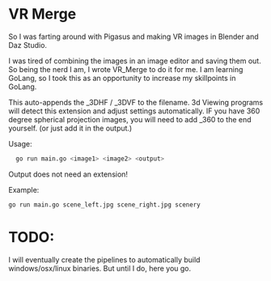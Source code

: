 
# VR Merge

So I was farting around with Pigasus and making VR images in Blender and Daz Studio.

I was tired of combining the images in an image editor and saving them out.  So being the nerd I am, I wrote VR_Merge to do it for me.  I am learning GoLang, so I took this as an opportunity to increase my skillpoints in GoLang.

This auto-appends the _3DHF / _3DVF to the filename.  3d Viewing programs will detect this extension and adjust settings automatically.  IF you have 360 degree spherical projection images, you will need to add _360 to the end yourself. (or just add it in the output.)

Usage:

```bash
  go run main.go <image1> <image2> <output>
```

Output does not need an extension!

Example:
```bash
go run main.go scene_left.jpg scene_right.jpg scenery
```

# TODO:

I will eventually create the pipelines to automatically build windows/osx/linux binaries. But until I do, here you go.

